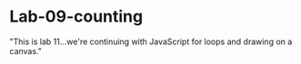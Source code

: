 # Lab-09-counting
"This is lab 11...we're continuing with JavaScript for loops and drawing on a canvas."
